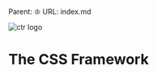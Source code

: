 Parent: ♔
URL: index.md

<div class="index-wrap">
  <div class="logo">
    <img src="/ctr-logo.svg" alt="ctr logo">
  </div>
  <div class="ctr-tagline-cont">
    <div class="ctr-tagline-wrap">
      <h1>The CSS Framework</h1>
    </div>
  </div>
</div>

